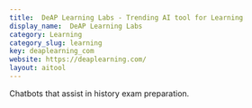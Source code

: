 ```yaml
---
title:  DeAP Learning Labs - Trending AI tool for Learning
display_name:  DeAP Learning Labs
category: Learning
category_slug: learning
key: deaplearning_com
website: https://deaplearning.com/
layout: aitool
---
```


Chatbots that assist in history exam preparation.
